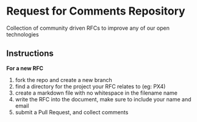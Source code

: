 # Request for Comments Repository
Collection of community driven RFCs to improve any of our open technologies

## Instructions

**For a new RFC**
1. fork the repo and create a new branch
2. find a directory for the project your RFC relates to (eg: PX4)
3. create a markdown file with no whitespace in the filename name
4. write the RFC into the document, make sure to include your name and email
5. submit a Pull Request, and collect comments
